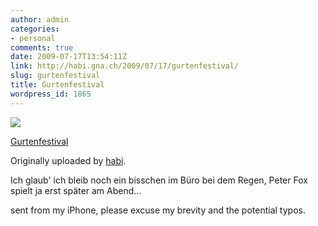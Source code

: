 ```yaml
---
author: admin
categories:
- personal
comments: true
date: 2009-07-17T13:54:11Z
link: http://habi.gna.ch/2009/07/17/gurtenfestival/
slug: gurtenfestival
title: Gurtenfestival
wordpress_id: 1865
---
```


[![](http://farm3.static.flickr.com/2616/3728838011_d42318561c_m.jpg)](http://www.flickr.com/photos/habi/3728838011/)
   

 
  [Gurtenfestival](http://www.flickr.com/photos/habi/3728838011/)
    

  Originally uploaded by [habi](http://www.flickr.com/people/habi/).
 



Ich glaub' ich bleib noch ein bisschen im Büro bei dem Regen, Peter Fox spielt ja erst später am Abend...  

  

sent from my iPhone, please excuse my brevity and the potential typos.
  

